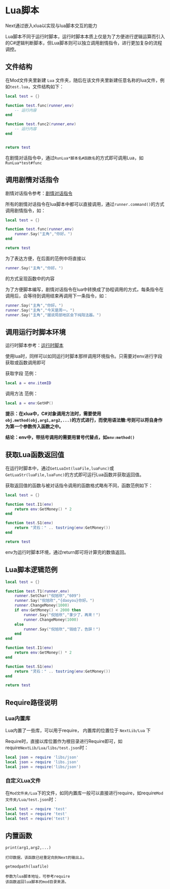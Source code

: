 # Lua脚本
Next通过嵌入xlua以实现与lua脚本交互的能力

Lua脚本不同于运行时脚本，运行时脚本本质上仅是为了方便进行逻辑运算而引入的C#逻辑判断脚本，但Lua脚本则可以独立调用剧情指令，进行更加复杂的流程调控。

## 文件结构
在Mod文件夹里新建 `Lua` 文件夹，随后在该文件夹里新建任意名称的lua文件，例如`test.lua`，文件结构如下：

```lua
local test = {}

function test.func(runner,env)
    -- 运行内容
end

function test.func2(runner,env)
    -- 运行内容
end


return test
```

在剧情对话指令中，通过`RunLua*脚本名#函数名`的方式即可调用Lua，如`RunLua*test#func`

## 调用剧情对话指令
剧情对话指令参考：[剧情对话指令](剧情对话指令.md)

所有的剧情对话指令在lua脚本中都可以直接调用，通过`runner.command()`的方式调用剧情指令，如：
```lua
local test = {}

function test.func(runner,env)
    runner.Say("主角","你好。")
end

return test
```
为了表达方便，在后面的范例中将直接以
```lua
runner.Say("主角","你好。")
```
的方式呈现函数中的内容

为了方便脚本编写，剧情对话指令在lua中转换成了协程调用的方式，每条指令在调用后，会等待到调用结束再调用下一条指令，如：
```lua
runner.Say("主角","你好。")
runner.Say("主角","今天是周一。")
runner.Say("主角","据说局部地区会下纯阳法器。")
```

## 调用运行时脚本环境
运行时脚本参考：[运行时脚本](运行时脚本.md)

使用lua时，同样可以如同运行时脚本那样调用环境指令。只需要对env进行字段获取或函数调用即可

获取字段 范例：
```lua
local a = env.itemID
```

调用方法 范例：
```lua
local a = env:GetHP()
```
**提示：在xlua中，C#对象调用方法时，需要使用`obj.method(obj,arg1,arg2,...)`的方式进行，而使用语法糖:号则可以将自身作为第一个参数传入函数之中。**

**结论：env中，带括号调用的需要用冒号代替点，如`env:method()`**

## 获取Lua函数返回值
在运行时脚本中，通过`GetLuaInt(luaFile,luaFunc)`或`GetLuaStr(luaFile,luaFunc)`的方式即可运行Lua函数并获取返回值。

获取返回值的函数与被对话指令调用的函数格式略有不同，函数范例如下：
```lua
local test = {}

function test.I1(env)
    return env:GetMoney() * 2
end

function test.S1(env)
    return "灵石：" .. tostring(env:GetMoney())
end

return test
```
env为运行时脚本环境，通过return即可将计算完的数值返回。

## Lua脚本逻辑范例

```lua
local test = {}

function test.T1(runner,env)
    runner.SetChar("倪旭欣","609")
    runner.Say("倪旭欣","{daoyou}你好。")
    runner.ChangeMoney(1000)
    if env:GetMoney() < 2000 then
        runner.Say("倪旭欣","拿少了，再来！")
        runner.ChangeMoney(1000)
    else
        runner.Say("倪旭欣","钱给了，告辞！")
    end
end

function test.I1(env)
    return env:GetMoney() * 2
end

function test.S1(env)
    return "灵石：" .. tostring(env:GetMoney())
end

return test
```

## Require路径说明

### Lua内置库
Lua内置了一些库，可以用于require，
内置库的位置位于 `NextLib/Lua` 下

Require时，直接以库位置作为根目录进行Require即可，如require`NextLib/Lua/libs/test.json`时：

```lua
local json = require 'libs/json'
local json = require 'libs.json'
local json = require('libs/json')
```

### 自定义Lua文件
在`Mod文件夹/Lua`下的文件，如同内置库一般可以直接进行require，如require`Mod文件夹/Lua/test.json`时：

```lua
local test = require 'test'
local test = require 'test'
local test = require('test')
```

## 内置函数

`print(arg1,arg2,...)`

    打印数据，该函数已经重定向到Next的输出上。


`getmodpath(luafile)`

    参数为lua脚本地址，可参考require
    该函数返回lua脚本的mod目录来源。